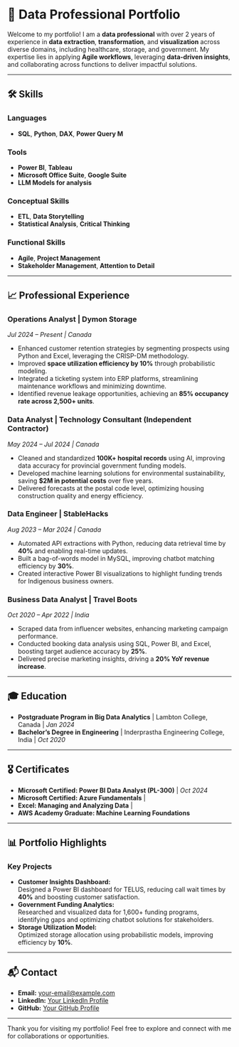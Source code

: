 # 💼 Data Professional Portfolio

Welcome to my portfolio! I am a **data professional** with over 2 years of experience in **data extraction**, **transformation**, and **visualization** across diverse domains, including healthcare, storage, and government. My expertise lies in applying **Agile workflows**, leveraging **data-driven insights**, and collaborating across functions to deliver impactful solutions.

---

## 🛠 **Skills**
### **Languages**  
- **SQL**, **Python**, **DAX**, **Power Query M**  

### **Tools**  
- **Power BI**, **Tableau**  
- **Microsoft Office Suite**, **Google Suite**  
- **LLM Models for analysis**  

### **Conceptual Skills**  
- **ETL**, **Data Storytelling**  
- **Statistical Analysis**, **Critical Thinking**  

### **Functional Skills**  
- **Agile**, **Project Management**  
- **Stakeholder Management**, **Attention to Detail**  

---

## 📈 **Professional Experience**

### **Operations Analyst | Dymon Storage**  
*Jul 2024 – Present | Canada*  
- Enhanced customer retention strategies by segmenting prospects using Python and Excel, leveraging the CRISP-DM methodology.  
- Improved **space utilization efficiency by 10%** through probabilistic modeling.  
- Integrated a ticketing system into ERP platforms, streamlining maintenance workflows and minimizing downtime.  
- Identified revenue leakage opportunities, achieving an **85% occupancy rate across 2,500+ units**.

### **Data Analyst | Technology Consultant (Independent Contractor)**  
*May 2024 – Jul 2024 | Canada*  
- Cleaned and standardized **100K+ hospital records** using AI, improving data accuracy for provincial government funding models.  
- Developed machine learning solutions for environmental sustainability, saving **$2M in potential costs** over five years.  
- Delivered forecasts at the postal code level, optimizing housing construction quality and energy efficiency.  

### **Data Engineer | StableHacks**  
*Aug 2023 – Mar 2024 | Canada*  
- Automated API extractions with Python, reducing data retrieval time by **40%** and enabling real-time updates.  
- Built a bag-of-words model in MySQL, improving chatbot matching efficiency by **30%**.  
- Created interactive Power BI visualizations to highlight funding trends for Indigenous business owners.  

### **Business Data Analyst | Travel Boots**  
*Oct 2020 – Apr 2022 | India*  
- Scraped data from influencer websites, enhancing marketing campaign performance.  
- Conducted booking data analysis using SQL, Power BI, and Excel, boosting target audience accuracy by **25%**.  
- Delivered precise marketing insights, driving a **20% YoY revenue increase**.  

---

## 🎓 **Education**
- **Postgraduate Program in Big Data Analytics** | Lambton College, Canada | *Jan 2024*  
- **Bachelor’s Degree in Engineering** | Inderprastha Engineering College, India | *Oct 2020*  

---

## 🎖 **Certificates**
- **Microsoft Certified: Power BI Data Analyst (PL-300)** | *Oct 2024*  
- **Microsoft Certified: Azure Fundamentals** |
- **Excel: Managing and Analyzing Data** |
- **AWS Academy Graduate: Machine Learning Foundations**  

---

## 📊 **Portfolio Highlights**
### **Key Projects**
- **Customer Insights Dashboard:**  
  Designed a Power BI dashboard for TELUS, reducing call wait times by **40%** and boosting customer satisfaction.  
- **Government Funding Analytics:**  
  Researched and visualized data for 1,600+ funding programs, identifying gaps and optimizing chatbot solutions for stakeholders.  
- **Storage Utilization Model:**  
  Optimized storage allocation using probabilistic models, improving efficiency by **10%**.  


---

## 📬 **Contact**
- **Email:** [your-email@example.com](mailto:arbaz1khan786@gmail.com)  
- **LinkedIn:** [Your LinkedIn Profile](https://www.linkedin.com/in/arbazanalytics/)  
- **GitHub:** [Your GitHub Profile](https://github.com/ArbazAnalytics?tab=repositories)  

---

Thank you for visiting my portfolio! Feel free to explore and connect with me for collaborations or opportunities.
